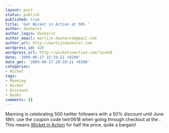 ```yaml
---
layout: post
status: publish
published: true
title: 'Get Wicket in Action at 50% '
author: dashorst
author_login: dashorst
author_email: martijn.dashorst@gmail.com
author_url: http://martijndashorst.com
wordpress_id: 426
wordpress_url: http://wicketinaction.com/?p=426
date: '2009-06-17 22:19:21 +0200'
date_gmt: '2009-06-17 20:19:21 +0200'
categories:
- Wicket
tags:
- Manning
- Wicket
- Discount
- Books
comments: []
---
```

<p>Manning is celebrating 500 twitter followers with a 50% discount until June 18th: use the coupon code twtr0618 when going through checkout at the .  This means <a href="http://manning.com/dashorst">Wicket in Action</a> for half the price, quite a bargain!</p>
